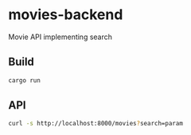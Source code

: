 # movies-backend
Movie API implementing search

## Build
```bash
cargo run
```

## API
```bash
curl -s http://localhost:8000/movies?search=param
```
